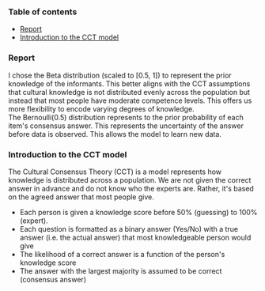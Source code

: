 ### Table of contents
- [Report](#report)
- [Introduction to the CCT model](#introduction-to-the-cct-model)

### Report
I chose the Beta distribution (scaled to [0.5, 1]) to represent the prior knowledge of the informants. This better aligns with the CCT assumptions that cultural knowledge is not distributed evenly across the population but instead that most people have moderate competence levels. This offers us more flexibility to encode varying degrees of knowledge. 
<br>
The Bernoulli(0.5) distribution represents to the prior probability of each item's consensus answer. This represents the uncertainty of the answer before data is observed. This allows the model to learn new data.

### Introduction to the CCT model
The Cultural Consensus Theory (CCT) is a model represents how knowledge is distributed across a population. We are not given the correct answer in advance and do not know who the experts are. Rather, it's based on the agreed answer that most people give. 

- Each person is given a knowledge score before 50% (guessing) to 100% (expert). 
- Each question is formatted as a binary answer (Yes/No) with a true answer (i.e. the actual answer) that most knowledgeable person would give
- The likelihood of a correct answer is a function of the person's knowledge score
- The answer with the largest majority is assumed to be correct (consensus answer)